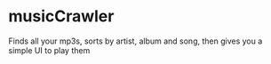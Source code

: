 # musicCrawler
Finds all your mp3s, sorts by artist, album and song, then gives you a simple UI to play them
